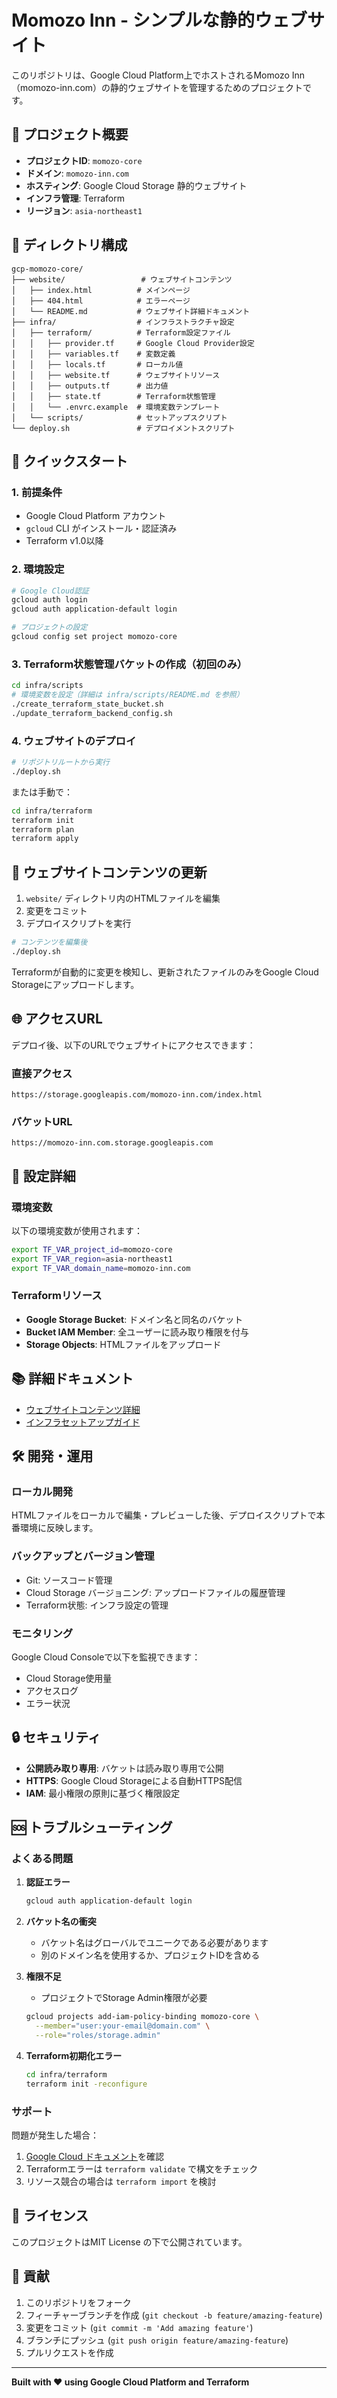 # Momozo Inn - シンプルな静的ウェブサイト

このリポジトリは、Google Cloud Platform上でホストされるMomozo Inn（momozo-inn.com）の静的ウェブサイトを管理するためのプロジェクトです。

## 🌟 プロジェクト概要

- **プロジェクトID**: `momozo-core`
- **ドメイン**: `momozo-inn.com`
- **ホスティング**: Google Cloud Storage 静的ウェブサイト
- **インフラ管理**: Terraform
- **リージョン**: `asia-northeast1`

## 📁 ディレクトリ構成

```
gcp-momozo-core/
├── website/                 # ウェブサイトコンテンツ
│   ├── index.html          # メインページ
│   ├── 404.html            # エラーページ
│   └── README.md           # ウェブサイト詳細ドキュメント
├── infra/                  # インフラストラクチャ設定
│   ├── terraform/          # Terraform設定ファイル
│   │   ├── provider.tf     # Google Cloud Provider設定
│   │   ├── variables.tf    # 変数定義
│   │   ├── locals.tf       # ローカル値
│   │   ├── website.tf      # ウェブサイトリソース
│   │   ├── outputs.tf      # 出力値
│   │   ├── state.tf        # Terraform状態管理
│   │   └── .envrc.example  # 環境変数テンプレート
│   └── scripts/            # セットアップスクリプト
└── deploy.sh               # デプロイメントスクリプト
```

## 🚀 クイックスタート

### 1. 前提条件

- Google Cloud Platform アカウント
- `gcloud` CLI がインストール・認証済み
- Terraform v1.0以降

### 2. 環境設定

```bash
# Google Cloud認証
gcloud auth login
gcloud auth application-default login

# プロジェクトの設定
gcloud config set project momozo-core
```

### 3. Terraform状態管理バケットの作成（初回のみ）

```bash
cd infra/scripts
# 環境変数を設定（詳細は infra/scripts/README.md を参照）
./create_terraform_state_bucket.sh
./update_terraform_backend_config.sh
```

### 4. ウェブサイトのデプロイ

```bash
# リポジトリルートから実行
./deploy.sh
```

または手動で：

```bash
cd infra/terraform
terraform init
terraform plan
terraform apply
```

## 🎨 ウェブサイトコンテンツの更新

1. `website/` ディレクトリ内のHTMLファイルを編集
2. 変更をコミット
3. デプロイスクリプトを実行

```bash
# コンテンツを編集後
./deploy.sh
```

Terraformが自動的に変更を検知し、更新されたファイルのみをGoogle Cloud Storageにアップロードします。

## 🌐 アクセスURL

デプロイ後、以下のURLでウェブサイトにアクセスできます：

### 直接アクセス
```
https://storage.googleapis.com/momozo-inn.com/index.html
```

### バケットURL
```
https://momozo-inn.com.storage.googleapis.com
```

## 🔧 設定詳細

### 環境変数

以下の環境変数が使用されます：

```bash
export TF_VAR_project_id=momozo-core
export TF_VAR_region=asia-northeast1
export TF_VAR_domain_name=momozo-inn.com
```

### Terraformリソース

- **Google Storage Bucket**: ドメイン名と同名のバケット
- **Bucket IAM Member**: 全ユーザーに読み取り権限を付与
- **Storage Objects**: HTMLファイルをアップロード

## 📚 詳細ドキュメント

- [ウェブサイトコンテンツ詳細](website/README.md)
- [インフラセットアップガイド](infra/scripts/README.md)

## 🛠️ 開発・運用

### ローカル開発

HTMLファイルをローカルで編集・プレビューした後、デプロイスクリプトで本番環境に反映します。

### バックアップとバージョン管理

- Git: ソースコード管理
- Cloud Storage バージョニング: アップロードファイルの履歴管理
- Terraform状態: インフラ設定の管理

### モニタリング

Google Cloud Consoleで以下を監視できます：

- Cloud Storage使用量
- アクセスログ
- エラー状況

## 🔒 セキュリティ

- **公開読み取り専用**: バケットは読み取り専用で公開
- **HTTPS**: Google Cloud Storageによる自動HTTPS配信
- **IAM**: 最小権限の原則に基づく権限設定

## 🆘 トラブルシューティング

### よくある問題

1. **認証エラー**
   ```bash
   gcloud auth application-default login
   ```

2. **バケット名の衝突**
   - バケット名はグローバルでユニークである必要があります
   - 別のドメイン名を使用するか、プロジェクトIDを含める

3. **権限不足**
   - プロジェクトでStorage Admin権限が必要
   ```bash
   gcloud projects add-iam-policy-binding momozo-core \
     --member="user:your-email@domain.com" \
     --role="roles/storage.admin"
   ```

4. **Terraform初期化エラー**
   ```bash
   cd infra/terraform
   terraform init -reconfigure
   ```

### サポート

問題が発生した場合：

1. [Google Cloud ドキュメント](https://cloud.google.com/storage/docs/hosting-static-website)を確認
2. Terraformエラーは `terraform validate` で構文をチェック
3. リソース競合の場合は `terraform import` を検討

## 📄 ライセンス

このプロジェクトはMIT License の下で公開されています。

## 🤝 貢献

1. このリポジトリをフォーク
2. フィーチャーブランチを作成 (`git checkout -b feature/amazing-feature`)
3. 変更をコミット (`git commit -m 'Add amazing feature'`)
4. ブランチにプッシュ (`git push origin feature/amazing-feature`)
5. プルリクエストを作成

---

**Built with ❤️ using Google Cloud Platform and Terraform**